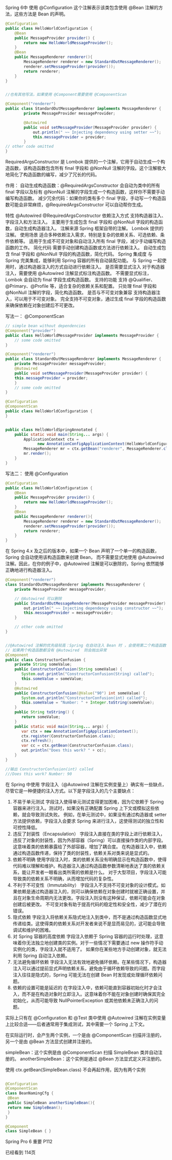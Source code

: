 
Spring 6中 使用 @Configuration 这个注解表示该类包含使用 @Bean 注解的方法，这些方法是 Bean 的声明。

```java
@Configuration
public class HelloWorldConfiguration {
    @Bean
    public MessageProvider provider() {
        return new HelloWorldMessageProvider();
    }
    @Bean
    public MessageRenderer renderer(){
        MessageRenderer renderer = new StandardOutMessageRenderer();
        renderer.setMessageProvider(provider());
        return renderer;
    }
}


//也有其他写法，如果使用 @Component需要使用 @ComponentScan

@Component("renderer")
public class StandardOutMessageRenderer implements MessageRenderer {
        private MessageProvider messageProvider;

        @Autowired
        public void setMessageProvider(MessageProvider provider) {
            out.println(" ~~ Injecting dependency using setter ~~");
            this.messageProvider = provider;
        }
// other code omitted
}
```



RequiredArgsConstructor 是 Lombok 提供的一个注解，它用于自动生成一个构造函数，该构造函数包含所有 final 字段和 @NonNull 注解的字段。这个注解极大地简化了构造函数的编写，减少了冗长的代码。

作用：
自动生成构造函数：@RequiredArgsConstructor 会自动为类中的所有 final 字段以及标有 @NonNull 注解的字段生成一个构造函数，这样你不需要手动编写构造函数。
减少冗余代码：如果你的类有多个 final 字段，手动写一个构造函数可能会非常麻烦，@RequiredArgsConstructor 可以自动帮你生成。


特性	                         @Autowired	                                                         @RequiredArgsConstructor
依赖注入方式  	        支持构造器注入、字段注入和方法注入。              	                 主要用于生成包含 final 字段和 @NonNull 字段的构造函数，自动生成构造器注入。
注解来源	                     Spring 框架自带的注解。	                                     Lombok 提供的注解。
使用场景    	    适合多种依赖注入需求，特别是复杂的依赖关系、可选依赖、条件依赖等。	                适用于生成不可变对象和自动注入所有 final 字段，减少手动编写构造函数的工作。
简化代码            	需要手动创建构造函数或方法进行依赖注入。	                                 自动生成包含 final 字段和 @NonNull 字段的构造函数，简化代码。
Spring 集成度      	与 Spring 完美集成，能够利用 Spring 容器的所有自动装配功能。	             与 Spring 一起使用时，通过构造器注入的方式自动进行依赖注入。
是否需要显式注入        	对于构造器注入，需要使用 @Autowired 注解显式标注构造函数。             	不需要显式标注，Lombok 会自动为 final 字段生成构造函数。
支持的功能       	        支持 @Qualifier、@Primary、@Profile 等，适合复杂的依赖关系和配置。 	只处理 final 字段和 @NonNull 注解的字段，简化构造函数。
是否与不可变对象兼容	    支持构造器注入，可以用于不可变对象。	                                完全支持不可变对象，通过生成 final 字段的构造函数来确保依赖在对象创建后不可更改。




写法一： @ComponentScan
```java
// simple bean without dependencies
@Component("provider")
public class HelloWorldMessageProvider implements MessageProvider {
    // some code omitted
}

@Component("renderer")
public class StandardOutMessageRenderer implements MessageRenderer {
    private MessageProvider messageProvider;
    @Autowired
    public void setMessageProvider(MessageProvider provider) {
    this.messageProvider = provider;
    }
    // some code omitted
}

@Configuration
@ComponentScan
public class HelloWorldConfiguration {
}


public class HelloWorldSpringAnnotated {
    public static void main(String... args) {
        ApplicationContext ctx =
              new AnnotationConfigApplicationContext(HelloWorldConfiguration.class);
        MessageRenderer mr = ctx.getBean("renderer", MessageRenderer.class);
        mr.render();
    }
}
```
写法二： 使用 @Configuration

```java
@Configuration
public class HelloWorldConfiguration {
    @Bean
    public MessageProvider provider() {
        return new HelloWorldMessageProvider();
    }
    @Bean
    public MessageRenderer renderer(){
        MessageRenderer renderer = new StandardOutMessageRenderer();
        renderer.setMessageProvider(provider());
        return renderer;
    }
}

```


在 Spring 4.x 及之后的版本中，如果一个 Bean 声明了一个单一的构造函数，Spring 会自动使用该构造函数来创建 Bean，
而不需要显式地使用 @Autowired 注解。因此，在你的例子中，@Autowired 注解是可以删除的，Spring 依然能够正确地进行构造器注入。
```java
@Component("renderer")
class StandardOutMessageRenderer implements MessageRenderer {
    private MessageProvider messageProvider;

    // @Autowired 可以删除
    public StandardOutMessageRenderer(MessageProvider messageProvider) {
        out.println(" ~~ Injecting dependency using constructor ~~");
        this.messageProvider = messageProvider;
    }

    // other code omitted
}
```


```java

//@Autowired 注解的优先级较高：Spring 在自动注入 Bean 时 ，会使用第二个构造函数
// 如果两个构造函数都没有 @Autowired  则会抛出异常
@Component
public class ConstructorConfusion {
    private String someValue;
    public ConstructorConfusion(String someValue) {
       System.out.println("ConstructorConfusion(String) called");
       this.someValue = someValue;
    }
    @Autowired
    public ConstructorConfusion(@Value("90") int someValue) {
       System.out.println("ConstructorConfusion(int) called");
       this.someValue = "Number: " + Integer.toString(someValue);
    }
    public String toString() {
       return someValue;
    }
    public static void main(String... args) {
       var ctx = new AnnotationConfigApplicationContext();
       ctx.register(ConstructorConfusion.class);
       ctx.refresh();
       var cc = ctx.getBean(ConstructorConfusion.class);
       out.println("Does this work? " + cc);
    }
}

//输出 ConstructorConfusion(int) called
///Does this work? Number: 90

```




在 Spring 中使用 字段注入（@Autowired 注解在实例变量上）确实有一些缺点，尽管它是一种便捷的注入方式。以下是字段注入的几个主要缺点：

1. 不易于单元测试
   字段注入使得单元测试变得更加困难，因为它依赖于 Spring 容器来进行注入。测试时，如果没有正确配置 Spring 上下文或模拟这些依赖，就会导致测试失败。
   例如，在单元测试中，如果没有通过构造器或 setter 方法提供依赖，字段注入会要求 Spring 来进行注入，这使得测试的独立性和可控性降低。
2. 违反了封装性（Encapsulation）
   字段注入直接在类的字段上进行依赖注入，违反了对象的封装性，因为外部容器（Spring）可以直接操作类的内部字段。这意味着类的依赖暴露给了外部容器，增加了耦合度。
   在构造器注入中，依赖通过构造函数传递，保持了类的封装性，依赖关系对类来说是显式的。
3. 依赖不明确
   使用字段注入时，类的依赖关系没有明确显示在构造函数中，使得代码难以理解和维护。构造器注入通过构造函数参数清晰地表达了类的依赖关系，能让开发者一眼看出类所需的依赖是什么。
   对于大型项目，字段注入可能导致类的依赖关系不明确，从而增加代码的复杂性。
4. 不利于不可变性（Immutability）
   字段注入不支持不可变对象的设计模式。如果依赖是通过构造器注入的，则可以确保依赖在对象创建时就被正确设置，并且在对象生命周期内无法更改。字段注入则没有这种保证，依赖可能会在对象创建后被更改。
   不可变对象有助于提高代码的稳定性和安全性，减少了潜在的错误。
5. 隐式依赖
   字段注入将依赖关系隐式地注入到类中，而不是通过构造函数显式地传递给类。这使得类的依赖关系对开发者来说不是显而易见的，这可能会导致调试和维护的困难。
6. 对 Spring 容器的高度依赖
   字段注入依赖于 Spring 容器的运行时处理，这意味着你无法独立地创建类的实例。对于一些情况下需要通过 new 操作符手动实例化的类，字段注入就不适用了。
   如果你在某些地方手动创建对象，就无法利用 Spring 自动注入依赖。
7. 无法避免循环依赖
   字段注入无法有效地避免循环依赖。在某些情况下，构造器注入可以通过提前显式声明依赖关系，避免由于循环依赖导致的问题。而字段注入往往是隐式的，Spring 可能无法在创建 Bean 时发现或处理循环依赖问题。
8. 依赖的设置可能是延迟的
   在字段注入中，依赖可能直到容器初始化时才会注入，而不是在构造对象时立即注入。这意味着你不能在对象创建时确保其完全初始化，从而可能导致 NullPointerException 或其他依赖未正确注入的问题。

实际上只有在 @Configuration 和 @Test 类中使用 @Autowired 注解在实例变量上比较合适——后者通常用于集成测试，其中需要一个 Spring 上下文。



在实际运行时，会产生两个实例，一个是由 @ComponentScan 扫描并注册的，另一个是由 @Bean 方法显式创建并注册的。

simpleBean：这个实例是由 @ComponentScan 扫描 SimpleBean 类并自动注册的。
anotherSimpleBean：这个实例是通过 @Bean 方法显式定义并注册的。

使用 ctx.getBean(SimpleBean.class) 不会再起作用，因为有两个实例

```java

@Configuration
@ComponentScan
class BeanNamingCfg {
 @Bean
 public SimpleBean anotherSimpleBean(){
 return new SimpleBean();
 }
}

@Component
class SimpleBean { }


```


Spring Pro 6 重要 P112


已经看到 114页